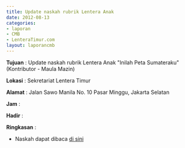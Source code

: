 ```yaml
---
title: Update naskah rubrik Lentera Anak
date: 2012-08-13
categories:
- laporan
- CMB
- LenteraTimur.com
layout: laporancmb
---
```


**Tujuan** : Update naskah rubrik Lentera Anak "Inilah Peta Sumateraku" (Kontributor - Maula Mazin)

**Lokasi** : Sekretariat Lentera Timur 

**Alamat** : Jalan Sawo Manila No. 10 Pasar Minggu, Jakarta Selatan

**Jam** : 

**Hadir** :  


**Ringkasan** : 
* Naskah dapat dibaca [di sini](http://www.lenteratimur.com/2012/08/inilah-peta-sumateraku/)
